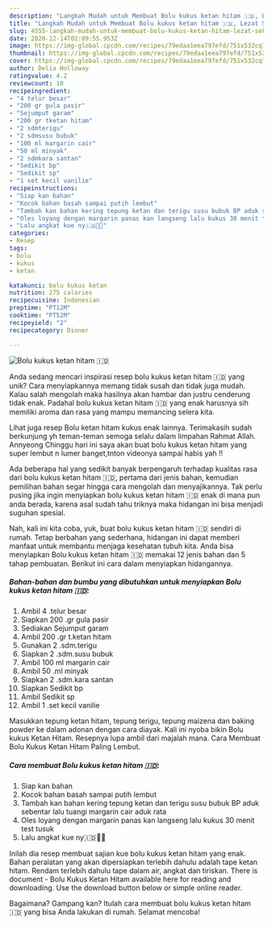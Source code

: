 ```yaml
---
description: "Langkah Mudah untuk Membuat Bolu kukus ketan hitam 🇮🇩, Lezat Sekali"
title: "Langkah Mudah untuk Membuat Bolu kukus ketan hitam 🇮🇩, Lezat Sekali"
slug: 4555-langkah-mudah-untuk-membuat-bolu-kukus-ketan-hitam-lezat-sekali
date: 2020-12-14T02:09:55.953Z
image: https://img-global.cpcdn.com/recipes/79edaa1eea797efd/751x532cq70/bolu-kukus-ketan-hitam-🇮🇩-foto-resep-utama.jpg
thumbnail: https://img-global.cpcdn.com/recipes/79edaa1eea797efd/751x532cq70/bolu-kukus-ketan-hitam-🇮🇩-foto-resep-utama.jpg
cover: https://img-global.cpcdn.com/recipes/79edaa1eea797efd/751x532cq70/bolu-kukus-ketan-hitam-🇮🇩-foto-resep-utama.jpg
author: Delia Holloway
ratingvalue: 4.2
reviewcount: 10
recipeingredient:
- "4 telur besar"
- "200 gr gula pasir"
- "Sejumput garam"
- "200 gr tketan hitam"
- "2 sdmterigu"
- "2 sdmsusu bubuk"
- "100 ml margarin cair"
- "50 ml minyak"
- "2 sdmkara santan"
- "Sedikit bp"
- "Sedikit sp"
- "1 set kecil vanilie"
recipeinstructions:
- "Siap kan bahan"
- "Kocok bahan basah sampai putih lembut"
- "Tambah kan bahan kering tepung ketan dan terigu susu bubuk BP aduk sebentar lalu tuangi margarin cair aduk rata"
- "Oles loyang dengan margarin panas kan langseng lalu kukus 30 menit test tusuk"
- "Lalu angkat kue ny🇮🇩🌱🌳"
categories:
- Resep
tags:
- bolu
- kukus
- ketan

katakunci: bolu kukus ketan 
nutrition: 275 calories
recipecuisine: Indonesian
preptime: "PT12M"
cooktime: "PT52M"
recipeyield: "2"
recipecategory: Dinner

---
```



![Bolu kukus ketan hitam 🇮🇩](https://img-global.cpcdn.com/recipes/79edaa1eea797efd/751x532cq70/bolu-kukus-ketan-hitam-🇮🇩-foto-resep-utama.jpg)

Anda sedang mencari inspirasi resep bolu kukus ketan hitam 🇮🇩 yang unik? Cara menyiapkannya memang tidak susah dan tidak juga mudah. Kalau salah mengolah maka hasilnya akan hambar dan justru cenderung tidak enak. Padahal bolu kukus ketan hitam 🇮🇩 yang enak harusnya sih memiliki aroma dan rasa yang mampu memancing selera kita.

Lihat juga resep Bolu ketan hitam kukus enak lainnya. Terimakasih sudah berkunjung yh teman-teman semoga selalu dalam limpahan Rahmat Allah. Annyeong Chinggu hari ini saya akan buat bolu kukus ketan hitam yang super lembut n lumer banget,tnton videonya sampai habis yah !!

Ada beberapa hal yang sedikit banyak berpengaruh terhadap kualitas rasa dari bolu kukus ketan hitam 🇮🇩, pertama dari jenis bahan, kemudian pemilihan bahan segar hingga cara mengolah dan menyajikannya. Tak perlu pusing jika ingin menyiapkan bolu kukus ketan hitam 🇮🇩 enak di mana pun anda berada, karena asal sudah tahu triknya maka hidangan ini bisa menjadi suguhan spesial.


Nah, kali ini kita coba, yuk, buat bolu kukus ketan hitam 🇮🇩 sendiri di rumah. Tetap berbahan yang sederhana, hidangan ini dapat memberi manfaat untuk membantu menjaga kesehatan tubuh kita. Anda bisa menyiapkan Bolu kukus ketan hitam 🇮🇩 memakai 12 jenis bahan dan 5 tahap pembuatan. Berikut ini cara dalam menyiapkan hidangannya.

<!--inarticleads1-->

##### Bahan-bahan dan bumbu yang dibutuhkan untuk menyiapkan Bolu kukus ketan hitam 🇮🇩:

1. Ambil 4 .telur besar
1. Siapkan 200 .gr gula pasir
1. Sediakan Sejumput garam
1. Ambil 200 .gr t.ketan hitam
1. Gunakan 2 .sdm.terigu
1. Siapkan 2 .sdm.susu bubuk
1. Ambil 100 ml margarin cair
1. Ambil 50 .ml minyak
1. Siapkan 2 .sdm.kara santan
1. Siapkan Sedikit bp
1. Ambil Sedikit sp
1. Ambil 1 .set kecil vanilie


Masukkan tepung ketan hitam, tepung terigu, tepung maizena dan baking powder ke dalam adonan dengan cara diayak. Kali ini nyoba bikin Bolu kukus Ketan Hitam. Resepnya lupa ambil dari majalah mana. Cara Membuat Bolu Kukus Ketan Hitam Paling Lembut. 

<!--inarticleads2-->

##### Cara membuat Bolu kukus ketan hitam 🇮🇩:

1. Siap kan bahan
1. Kocok bahan basah sampai putih lembut
1. Tambah kan bahan kering tepung ketan dan terigu susu bubuk BP aduk sebentar lalu tuangi margarin cair aduk rata
1. Oles loyang dengan margarin panas kan langseng lalu kukus 30 menit test tusuk
1. Lalu angkat kue ny🇮🇩🌱🌳


Inilah dia resep membuat sajian kue bolu kukus ketan hitam yang enak. Bahan peralatan yang akan dipersiapkan terlebih dahulu adalah tape ketan hitam. Rendam terlebih dahulu tape dalam air, angkat dan tiriskan. There is document - Bolu Kukus Ketan Hitam available here for reading and downloading. Use the download button below or simple online reader. 

Bagaimana? Gampang kan? Itulah cara membuat bolu kukus ketan hitam 🇮🇩 yang bisa Anda lakukan di rumah. Selamat mencoba!
